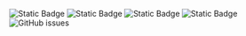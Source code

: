![Static Badge](https://img.shields.io/badge/blacklists-60-000000) ![Static Badge](https://img.shields.io/badge/blacklisted-2813194-cc0000) ![Static Badge](https://img.shields.io/badge/whitelisted-2247-00CC00) ![Static Badge](https://img.shields.io/badge/streaming_blacklist-28107-000000) ![GitHub issues](https://img.shields.io/github/issues/fabriziosalmi/blacklists)
